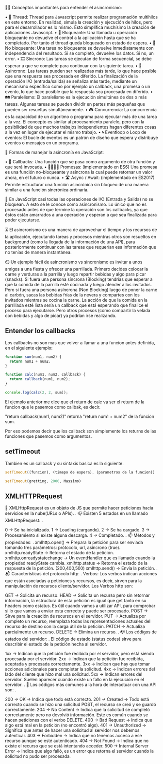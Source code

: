 ✍🏾 Conceptos importantes para entender el asincronismo:

• 🧵 Thread: Thread para Javascript permite realizar programación multihilos en este entorno. En realidad, simula la creación y ejecución de hilos, pero para el desarrollador es lo mismo. Ésto simplifica muchísimo la creación de aplicaciones Javascript.
• 🚫 Bloqueante: Una llamada u operación bloqueante no devuelve el control a la aplicación hasta que se ha completado. Por tanto el thread queda bloqueado en estado de espera.
• 🚿 No bloqueante: Una tarea no bloqueante se devuelve inmediatamente con independencia del resultado. Si se completó, devuelve los datos. Si no, un error.
• 🎞️ Síncrono: Las tareas se ejecutan de forma secuencial, se debe esperar a que se complete para continuar con la siguiente tarea.
• 🚦 Asíncrono: Las tareas pueden ser realizadas más tarde, lo que hace posible que una respuesta sea procesada en diferido. La finalización de la operación I/O (entrada/salida) se señaliza más tarde, mediante un mecanismo específico como por ejemplo un callback, una promesa o un evento, lo que hace posible que la respuesta sea procesada en diferido.
• 🛤️ Paralelismo: El paralelismo es la ejecución simultánea de dos o más tareas. Algunas tareas se pueden dividir en partes más pequeñas que pueden ser resueltas simultáneamente.
• 🎮 Concurrencia: La concurrencia es la capacidad de un algoritmo o programa para ejecutar más de una tarea a la vez. El concepto es similar al procesamiento paralelo, pero con la posibilidad de que muchos trabajos independientes hagan diferentes cosas a la vez en lugar de ejecutar el mismo trabajo.
• 🌀 Eventloop o Loop de eventos: El bucle de eventos es un patrón de diseño que espera y distribuye eventos o mensajes en un programa.

📝 Formas de manejar la asincronía en JavaScript:

• 📩 Callbacks: Una función que se pasa como argumento de otra función y que será invocada.
• 🫱🏼‍🫲🏾 Promesas: (implementado en ES6) Una promesa es una función no-bloqueante y asíncrona la cual puede retornar un valor ahora, en el futuro o nunca.
• 🛣️ Async / Await: (implementado en ES2017) Permite estructurar una función asincrónica sin bloqueo de una manera similar a una función sincrónica ordinaria.

📌 En JavaScript casi todas las operaciones de I/O (Entrada y Salida) no se bloquean. A esto se le conoce como asíncronismo. Lo único que no es procesado antes de que termine la operación son los callbacks, ya que éstos están amarrados a una operación y esperan a que sea finalizada para poder ejecutarse.

⏳ El asincronismo es una manera de aprovechar el tiempo y los recursos de la aplicación, ejecutando tareas y procesos mientras otros son resueltos en background (como la llegada de la información de una API), para posteriormente continuar con las tareas que requerían esa información que no tenías de manera instantánea.

⏲️ Un ejemplo fácil de asincronismo vs sincronismo es invitar a unos amigos a una fiesta y ofrecer una parrillada. Primero decides colocar la carne y verduras a la parrilla y luego repartir bebidas y algo para picar (snacks). Si fuera una persona síncrona (Blocking) tendrías que esperar a que la comida de la parrilla esté cocinada y luego atender a los invitados. Pero si fuera una persona asíncrona (Non Blocking) luego de poner la carne al carbón, sacas las bebidas frías de la nevera y compartes con los invitados mientras se cocina la carne. La acción de que la comida en la parrillada esté lista sería un callback que está esperando que finalice el proceso para ejecutarse. Pero otros procesos (como compartir la velada con bebidas y algo de picar) ya podrían irse realizando.

## Entender los callbacks

Los callbacks no son mas que volver a llamar a una funcion antes definida, en el siguiente ejemplo:

```js
function sum(num1, num2) {
  return num1 + num2;
}

function calc(num1, num2, callback) {
  return callback(num1, num2);
}

console.log(calc(2, 2, sum));
```

El ejemplo anterior me dice que el return de calc va ser el return de la funcion que le pasemos como callbak, es decir.

"return callback(num1, num2)" retorna "return num1 + num2" de la funcion sum.

Por eso podemos decir que los callback son simplemente los returns de las funciones que pasemos como argumentos.

## setTimeout

Tambien es un callback y su sintaxis basica es la siguiente:

```js
setTimeout((funcion), (timepo de espera), (parametros de la funcion))

setTimeout(gretting, 2000, Massimo)
```

## XMLHTTPRequest

📲 XMLHttpRequest es un objeto de JS que permite hacer peticiones hacia servicios en la nube(URLs o APIs).
.
📪 Existen 5 estados en un llamado XMLHttpRequest:
.

0 → Se ha inicializado.
1 → Loading (cargando).
2 → Se ha cargado.
3 → Procesamiento si existe alguna descarga.
4 → Completado.
.
📫 Métodos y propiedades:
.
xmlhttp.open() → Prepara la petición para ser enviada tomando tres parámetros: prótocolo, url, asíncrono (true).
xmlhttp.readyState → Retorna el estado de la petición.
xmlhttp.onreadystatechange → Un eventHandler que es llamado cuando la propiedad readyState cambia.
xmlhttp.status → Retorna el estado de la respuesta de la petición. (200,400,500)
xmlhttp.send() → Envía la petición.
.
📬 Características del protocolo http:
.
Verbos: Los verbos indican acciones que están asociadas a peticiones y recursos, es decir, sirven para la manipulación de recursos cliente/servidor. Los Verbos http son:

GET → Solicita un recurso.
HEAD → Solicita un recurso pero sin retornar información, la estructura de esta petición es igual que get tanto en su headers como estatus. Es útil cuando vamos a utilizar API, para comprobar si lo que vamos a enviar esta correcto y puede ser procesado.
POST → Sirve para la creación de recursos en el servidor.
PUT → Actualiza por completo un recurso, reemplaza todas las representaciones actuales del recurso de destino con la carga útil de la petición.
PATCH → Actualiza parcialmente un recurso.
DELETE → Elimina un recurso.
.
📭 Los códigos de estados del servidor:
.
El código de estado (status codes) sirve para describir el estado de la petición hecha al servidor.

1xx → Indican que la petición fue recibida por el servidor, pero está siendo procesada por el servidor.
2xx → Indican que la petición fue recibida, aceptada y procesada correctamente.
3xx → Indican que hay que tomar acciones adicionales para completar la solicitud.
4xx → Indican errores del lado del cliente que hizo mal una solicitud.
5xx → Indican errores del servidor. Suelen aparecer cuando existe un fallo en la ejecución en el servidor.
.
📧 Los códigos más comunes a la hora de interactuar con una API son:
.

200 → OK → Indica que todo está correcto.
201 → Created → Todo está correcto cuando se hizo una solicitud POST, el recurso se creó y se guardó correctamente.
204 → No Content → Indica que la solicitud se completó correctamente pero no devolvió información. Este es común cuando se hacen peticiones con el verbo DELETE.
400 → Bad Request → Indica que algo está mal en la petición (no encontró algo).
401 → Unauthorized → Significa que antes de hacer una solicitud al servidor nos debemos autenticar.
403 → Forbidden → Indica que no tenemos acceso a ese recurso aunque se esté autenticado.
404 → Not Found → Indica que no existe el recurso que se está intentando acceder.
500 → Internal Server Error → Indica que algo falló, es un error que retorna el servidor cuando la solicitud no pudo ser procesada.
